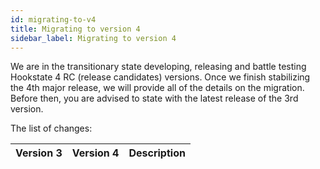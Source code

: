 ```yaml
---
id: migrating-to-v4
title: Migrating to version 4
sidebar_label: Migrating to version 4
---
```


We are in the transitionary state developing, releasing and battle testing Hookstate 4 RC (release candidates) versions.
Once we finish stabilizing the 4th major release, we will provide all of the details on the migration.
Before then, you are advised to state with the latest release of the 3rd version.

The list of changes:

Version 3 | Version 4 | Description
-|-|-

<!-- `State.[self]` | N/A | `self` property has been removed. It is not necessary to use `[self]` property anymore in order to access state methods. Check out update [nested states](./nested-state) section for details about accessing nested states and state methods.
`StateMethods.keys()` | `StateMethods.key` | `keys` now is a property, not a method.
`StateMethods.map(...)` | N/A | `map` method has been removed as it was confusing and conflicting with `Array.map`. [Asynchronous state](./asynchronous-state) and [Exporting state](./exporting-state) sections have been updated to use the alternative to `map` syntax. -->
